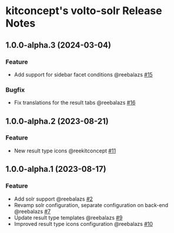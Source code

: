 # kitconcept's volto-solr Release Notes

<!-- You should *NOT* be adding new change log entries to this file.
     You should create a file in the news directory instead.
     For helpful instructions, please see:
     https://6.docs.plone.org/volto/developer-guidelines/contributing.html#create-a-pull-request
-->

<!-- towncrier release notes start -->

## 1.0.0-alpha.3 (2024-03-04)

### Feature

- Add support for sidebar facet conditions @reebalazs [#15](https://github.com/kitconcept/volto-solr/pull/15)

### Bugfix

- Fix translations for the result tabs @reebalazs [#16](https://github.com/kitconcept/volto-solr/pull/16)

## 1.0.0-alpha.2 (2023-08-21)

### Feature

- New result type icons @reekitconcept [#11](https://github.com/kitconcept/volto-solr/pull/11)


## 1.0.0-alpha.1 (2023-08-17)

### Feature

- Add solr support @reebalazs [#2](https://github.com/kitconcept/volto-solr/pull/2)
- Revamp solr configuration, separate configuration on back-end @reebalazs [#7](https://github.com/kitconcept/volto-solr/pull/7)
- Update result type templates @reebalazs [#9](https://github.com/kitconcept/volto-solr/pull/9)
- Improved result type icons configuration @reebalazs [#10](https://github.com/kitconcept/volto-solr/pull/10)
